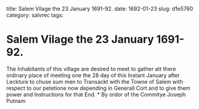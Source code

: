 title: Salem Vilage the 23 January 1691-92.
date: 1692-01-23
slug: d1e5760
category: salvrec
tags: 


<div markdown class="doc" id="d1e5760">


# Salem Vilage the 23 January 1691-92.

The Inhabitants of this village are desired to meet to gather att there ordinary place of meeting one the 28 day of this Instant January after Leckture to chuse sum men to Transackt with the Towne of Salem with respect to our petetione now depending in Generall Cort and to give them power and Instructions for that End.  * By ordor of the Commitye Joseph Putnam
</div>